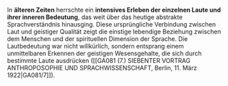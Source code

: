 
In **älteren Zeiten** herrschte ein **intensives Erleben der einzelnen Laute und ihrer inneren Bedeutung**, das weit über das heutige abstrakte Sprachverständnis hinausging. Diese ursprüngliche Verbindung zwischen Laut und geistiger Qualität zeigt die einstige lebendige Beziehung zwischen dem Menschen und der spirituellen Dimension der Sprache. Die Lautbedeutung war nicht willkürlich, sondern entsprang einem unmittelbaren Erkennen der geistigen Wesensgehalte, die sich durch bestimmte Laute ausdrücken ([[GA081 (7.) SIEBENTER VORTRAG ANTHROPOSOPHIE UND SPRACHWISSENSCHAFT, Berlin, 11. März 1922|GA081/7]]).
